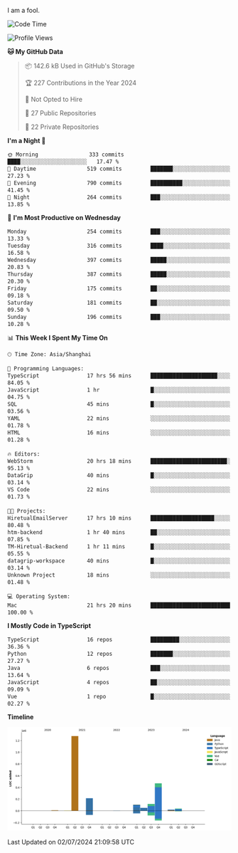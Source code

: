 I am a fool.

<!--START_SECTION:waka-->
![Code Time](http://img.shields.io/badge/Code%20Time-1%2C529%20hrs%2059%20mins-blue)

![Profile Views](http://img.shields.io/badge/Profile%20Views-0-blue)

**🐱 My GitHub Data** 

> 📦 142.6 kB Used in GitHub's Storage 
 > 
> 🏆 227 Contributions in the Year 2024
 > 
> 🚫 Not Opted to Hire
 > 
> 📜 27 Public Repositories 
 > 
> 🔑 22 Private Repositories 
 > 
**I'm a Night 🦉** 

```text
🌞 Morning                333 commits         ████░░░░░░░░░░░░░░░░░░░░░   17.47 % 
🌆 Daytime                519 commits         ███████░░░░░░░░░░░░░░░░░░   27.23 % 
🌃 Evening                790 commits         ██████████░░░░░░░░░░░░░░░   41.45 % 
🌙 Night                  264 commits         ███░░░░░░░░░░░░░░░░░░░░░░   13.85 % 
```
📅 **I'm Most Productive on Wednesday** 

```text
Monday                   254 commits         ███░░░░░░░░░░░░░░░░░░░░░░   13.33 % 
Tuesday                  316 commits         ████░░░░░░░░░░░░░░░░░░░░░   16.58 % 
Wednesday                397 commits         █████░░░░░░░░░░░░░░░░░░░░   20.83 % 
Thursday                 387 commits         █████░░░░░░░░░░░░░░░░░░░░   20.30 % 
Friday                   175 commits         ██░░░░░░░░░░░░░░░░░░░░░░░   09.18 % 
Saturday                 181 commits         ██░░░░░░░░░░░░░░░░░░░░░░░   09.50 % 
Sunday                   196 commits         ███░░░░░░░░░░░░░░░░░░░░░░   10.28 % 
```


📊 **This Week I Spent My Time On** 

```text
🕑︎ Time Zone: Asia/Shanghai

💬 Programming Languages: 
TypeScript               17 hrs 56 mins      █████████████████████░░░░   84.05 % 
JavaScript               1 hr                █░░░░░░░░░░░░░░░░░░░░░░░░   04.75 % 
SQL                      45 mins             █░░░░░░░░░░░░░░░░░░░░░░░░   03.56 % 
YAML                     22 mins             ░░░░░░░░░░░░░░░░░░░░░░░░░   01.78 % 
HTML                     16 mins             ░░░░░░░░░░░░░░░░░░░░░░░░░   01.28 % 

🔥 Editors: 
WebStorm                 20 hrs 18 mins      ████████████████████████░   95.13 % 
DataGrip                 40 mins             █░░░░░░░░░░░░░░░░░░░░░░░░   03.14 % 
VS Code                  22 mins             ░░░░░░░░░░░░░░░░░░░░░░░░░   01.73 % 

🐱‍💻 Projects: 
HiretualEmailServer      17 hrs 10 mins      ████████████████████░░░░░   80.48 % 
htm-backend              1 hr 40 mins        ██░░░░░░░░░░░░░░░░░░░░░░░   07.85 % 
TM-Hiretual-Backend      1 hr 11 mins        █░░░░░░░░░░░░░░░░░░░░░░░░   05.55 % 
datagrip-workspace       40 mins             █░░░░░░░░░░░░░░░░░░░░░░░░   03.14 % 
Unknown Project          18 mins             ░░░░░░░░░░░░░░░░░░░░░░░░░   01.48 % 

💻 Operating System: 
Mac                      21 hrs 20 mins      █████████████████████████   100.00 % 
```

**I Mostly Code in TypeScript** 

```text
TypeScript               16 repos            █████████░░░░░░░░░░░░░░░░   36.36 % 
Python                   12 repos            ███████░░░░░░░░░░░░░░░░░░   27.27 % 
Java                     6 repos             ███░░░░░░░░░░░░░░░░░░░░░░   13.64 % 
JavaScript               4 repos             ██░░░░░░░░░░░░░░░░░░░░░░░   09.09 % 
Vue                      1 repo              █░░░░░░░░░░░░░░░░░░░░░░░░   02.27 % 
```



**Timeline**

![Lines of Code chart](https://raw.githubusercontent.com/VeejaLiu/VeejaLiu/master/assets/bar_graph.png)


 Last Updated on 02/07/2024 21:09:58 UTC
<!--END_SECTION:waka-->
